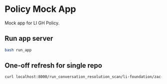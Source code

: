 # Policy Mock App

Mock app for LI GH Policy.

## Run app server

```sh
bash run_app
```

## One-off refresh for single repo

```sh
curl localhost:8000/run_conversation_resolution_scan/li-foundation/zac-test-repo
```
